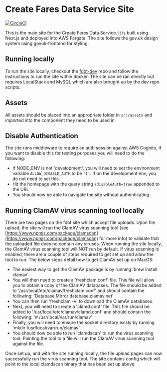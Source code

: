 # Create Fares Data Service Site

[![CircleCI](https://circleci.com/gh/fares-data-build-tool/fdbt-site.svg?style=svg)](https://circleci.com/gh/fares-data-build-tool/fdbt-site)

This is the main site for the Create Fares Data Service. It is built using Next.js and deployed into AWS Fargate.
The site follows the gov.uk design system using govuk-frontend for styling.

## Running locally

To run the site locally, checkout the [fdbt-dev](https://github.com/fares-data-build-tool/fdbt-dev) repo and follow the instructions to run the site within docker. The site can be ran directly but requires LocalStack and MySQL which are also brought up by the dev repo scripts.

## Assets

All assets should be placed into an appropriate folder in `src/assets` and imported into the component they need to be used in.

## Disable Authentication

The site runs middleware to require an auth session against AWS Cognito, if you want to disable this for testing purposes you will need to do the following:

- If NODE_ENV is not 'development', you will need to set the environment variable `ALLOW_DISABLE_AUTH` to be `'1'`. If on the development env, you do not need to set this.
- Hit the homepage with the query string `?disableAuth=true` appended to the URL
- You should now be able to navigate the site without authenticating

## Running ClamAV virus scanning tool locally

There are two pages on the fdbt site which accept file uploads. Upon file upload, the site will run the ClamAV virus scanning tool (see [https://www.npmjs.com/package/clamscan](https://www.npmjs.com/package/clamscan) for more info) to validate that the uploaded file does no contain any viruses. When running the site locally, the ClamAV virus scanning tool will NOT run by default. If virus scanning is enabled, there are a couple of steps required to get set up and allow the tool to run. The below steps detail how to get ClamAV set up on MacOS:

- The easiest way to get the ClamAV package is by running 'brew install clamav'
- You will then need to create a 'freshclam.conf' file. This file will allow you to obtain a copy of the ClamAV databases. The file should be added to '/usr/local/etc/clamav/freshclam.conf' and should contain the following:
    'Database Mirror database.clamav.net'
- You can then run 'freshclam -v' to download the ClamAV databases.
- Next, you will need to create a 'clamd.conf' file. This file should be added to '/usr/local/etc/clamav/clamd.conf' and should contain the following:
    '# /usr/local/var/run/clamav'
- Finally, you will need to ensure the socket directory exists by running 'mkdir /usr/local/var/run/clamav'.
- You should now be able to run 'clamdscan' to run the virus scanning tool. Pointing the tool to a file will run the ClamAV virus scanning tool against the file.

Once set up, and with the site running locally, the file upload pages can now successfully run the virus scanning tool. The site contains config which will point to the local clamdscan binary that has been set up above.

